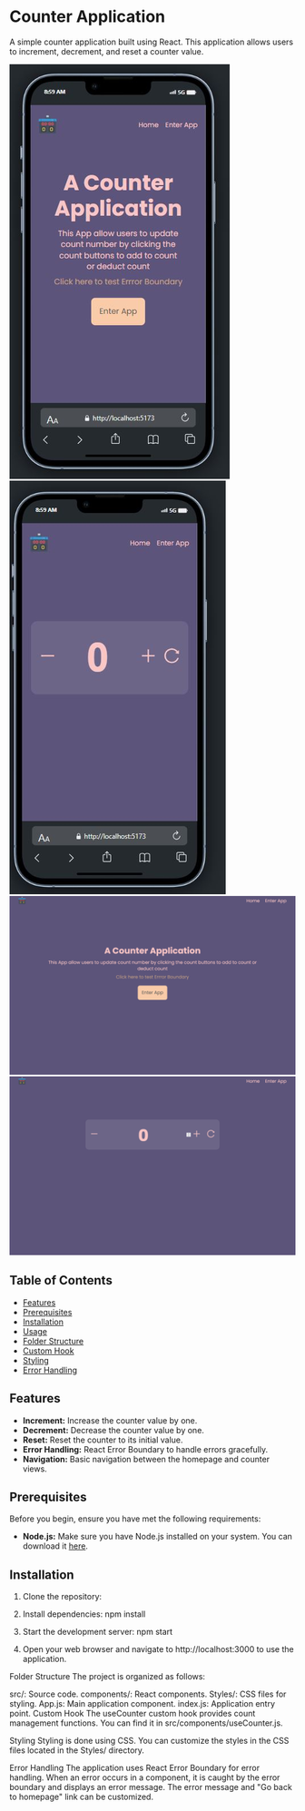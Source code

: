 # Counter Application

A simple counter application built using React. This application allows users to increment, decrement, and reset a counter value.

![Screenshot 1](./screenshots/mobile-view-home.JPG)
![Screenshot 2](./screenshots/mobile-view-counter.JPG)
![Screenshot 3](./screenshots/desktop-view-home.png)
![Screenshot 4](./screenshots/desktop-view-counter.png)

## Table of Contents

- [Features](#features)
- [Prerequisites](#prerequisites)
- [Installation](#installation)
- [Usage](#usage)
- [Folder Structure](#folder-structure)
- [Custom Hook](#custom-hook)
- [Styling](#styling)
- [Error Handling](#error-handling)

## Features

- **Increment:** Increase the counter value by one.
- **Decrement:** Decrease the counter value by one.
- **Reset:** Reset the counter to its initial value.
- **Error Handling:** React Error Boundary to handle errors gracefully.
- **Navigation:** Basic navigation between the homepage and counter views.

## Prerequisites

Before you begin, ensure you have met the following requirements:

- **Node.js:** Make sure you have Node.js installed on your system. You can download it [here](https://nodejs.org/).

## Installation

1. Clone the repository:

2. Install dependencies: npm install

3. Start the development server: npm start

4. Open your web browser and navigate to http://localhost:3000 to use the application.

Folder Structure
The project is organized as follows:

src/: Source code.
components/: React components.
Styles/: CSS files for styling.
App.js: Main application component.
index.js: Application entry point.
Custom Hook
The useCounter custom hook provides count management functions. You can find it in src/components/useCounter.js.

Styling
Styling is done using CSS. You can customize the styles in the CSS files located in the Styles/ directory.

Error Handling
The application uses React Error Boundary for error handling. When an error occurs in a component, it is caught by the error boundary and displays an error message. The error message and "Go back to homepage" link can be customized.
